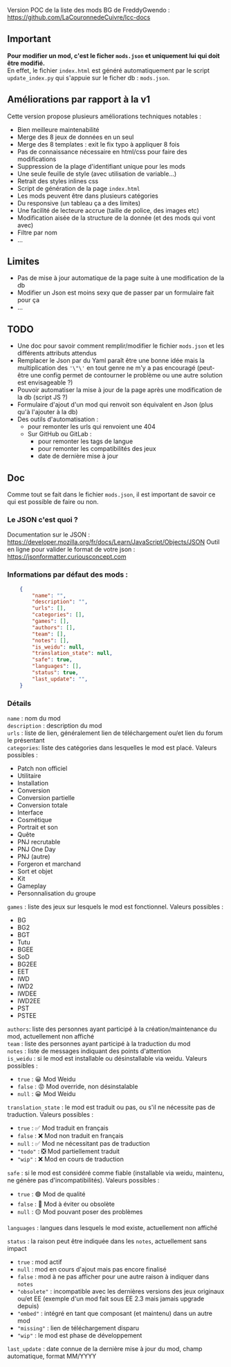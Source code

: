 Version POC de la liste des mods BG de FreddyGwendo : https://github.com/LaCouronnedeCuivre/lcc-docs

## Important

**Pour modifier un mod, c'est le ficher `mods.json` et uniquement lui qui doit être modifié.**\
En effet, le fichier `index.html` est généré automatiquement par le script `update_index.py` qui s'appuie sur le ficher db : `mods.json`.


## Améliorations par rapport à la v1

Cette version propose plusieurs améliorations techniques notables :
* Bien meilleure maintenabilité
* Merge des 8 jeux de données en un seul
* Merge des 8 templates : exit le fix typo à appliquer 8 fois
* Pas de connaissance nécessaire en html/css pour faire des modifications
* Suppression de la plage d'identifiant unique pour les mods
* Une seule feuille de style (avec utilisation de variable…)
* Retrait des styles inlines css
* Script de génération de la page `index.html`
* Les mods peuvent être dans plusieurs catégories
* Du responsive (un tableau ça a des limites)
* Une facilité de lecteure accrue (taille de police, des images etc)
* Modification aisée de la structure de la donnée (et des mods qui vont avec)
* Filtre par nom
* …

## Limites
* Pas de mise à jour automatique de la page suite à une modification de la db
* Modifier un Json est moins sexy que de passer par un formulaire fait pour ça
* …


## TODO
* Une doc pour savoir comment remplir/modifier le fichier `mods.json` et les différents attributs attendus
* Remplacer le Json par du Yaml paraît être une bonne idée mais la multiplication des `'\"\'` en tout genre ne m'y a pas encouragé (peut-être une config permet de contourner le problème ou une autre solution est envisageable ?)
* Pouvoir automatiser la mise à jour de la page après une modification de la db (script JS ?)
* Formulaire d'ajout d'un mod qui renvoit son équivalent en Json (plus qu'à l'ajouter à la db)
* Des outils d'automatisation :
    * pour remonter les urls qui renvoient une 404
    * Sur GitHub ou GitLab :
        * pour remonter les tags de langue
        * pour remonter les compatibilités des jeux
        * date de dernière mise à jour


## Doc

Comme tout se fait dans le fichier `mods.json`, il est important de savoir ce qui est possible de faire ou non.

### Le JSON c'est quoi ?
Documentation sur le JSON : https://developer.mozilla.org/fr/docs/Learn/JavaScript/Objects/JSON
Outil en ligne pour valider le format de votre json : https://jsonformatter.curiousconcept.com


### Informations par défaut des mods :
```json
    {
        "name": "",
        "description": "",
        "urls": [],
        "categories": [],
        "games": [],
        "authors": [],
        "team": [],
        "notes": [],
        "is_weidu": null,
        "translation_state": null,
        "safe": true,
        "languages": [],
        "status": true,
        "last_update": "",
    }
```


### Détails
`name` : nom du mod\
`description` : description du mod\
`urls` : liste de lien, généralement lien de téléchargement ou/et lien du forum le présentant\
`categories`: liste des catégories dans lesquelles le mod est placé. Valeurs possibles :
 - Patch non officiel
 - Utilitaire
 - Installation
 - Conversion
 - Conversion partielle
 - Conversion totale
 - Interface
 - Cosmétique
 - Portrait et son
 - Quête
 - PNJ recrutable
 - PNJ One Day
 - PNJ (autre)
 - Forgeron et marchand
 - Sort et objet
 - Kit
 - Gameplay
 - Personnalisation du groupe

`games` : liste des jeux sur lesquels le mod est fonctionnel. Valeurs possibles :
 - BG
 - BG2
 - BGT
 - Tutu
 - BGEE
 - SoD
 - BG2EE
 - EET
 - IWD
 - IWD2
 - IWDEE
 - IWD2EE
 - PST
 - PSTEE

`authors`: liste des personnes ayant participé à la création/maintenance du mod, actuellement non affiché\
`team` : liste des personnes ayant participé à la traduction du mod\
`notes` : liste de messages indiquant des points d'attention\
`is_weidu` : si le mod est installable ou désinstallable via weidu. Valeurs possibles :
 - `true` : 😀 Mod Weidu
 - `false` : 😡 Mod override, non désinstalable
 - `null` : 😀 Mod Weidu

`translation_state` : le mod est traduit ou pas, ou s'il ne nécessite pas de traduction. Valeurs possibles :
 - `true` : ✅ Mod traduit en français
 - `false` : ❌ Mod non traduit en français
 - `null` : ✅ Mod ne nécessitant pas de traduction
 - `"todo"` : ❎ Mod partiellement traduit
 - `"wip"` : ❌ Mod en cours de traduction

`safe` : si le mod est considéré comme fiable (installable via weidu, maintenu, ne génère pas d'incompatibilités). Valeurs possibles :
 - `true` : 🟢 Mod de qualité
 - `false` : 🔴 Mod à éviter ou obsolète
 - `null` : 🟡 Mod pouvant poser des problèmes

`languages` : langues dans lesquels le mod existe, actuellement non affiché

`status` : la raison peut être indiquée dans les `notes`, actuellement sans impact
 - `true` : mod actif
 - `null` : mod en cours d'ajout mais pas encore finalisé
 - `false` : mod à ne pas afficher pour une autre raison à indiquer dans `notes`
 - `"obsolete"` : incompatible avec les dernières versions des jeux originaux ou/et EE (exemple d'un mod fait sous EE 2.3 mais jamais upgrade depuis)
 - `"embed"` : intégré en tant que composant (et maintenu) dans un autre mod
 - `"missing"` : lien de téléchargement disparu
 - `"wip"` : le mod est phase de développement

`last_update` : date connue de la dernière mise à jour du mod, champ automatique, format MM/YYYY
